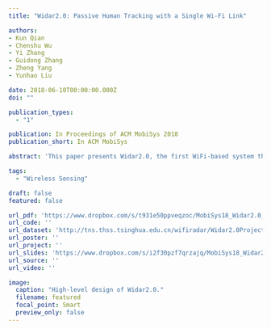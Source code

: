 ```yaml
---
title: "Widar2.0: Passive Human Tracking with a Single Wi-Fi Link"

authors:
- Kun Qian
- Chenshu Wu
- Yi Zhang
- Guidong Zhang
- Zheng Yang
- Yunhao Liu

date: 2018-06-10T00:00:00.000Z
doi: ""

publication_types:
  - "1"

publication: In Proceedings of ACM MobiSys 2018
publication_short: In ACM MobiSys

abstract: 'This paper presents Widar2.0, the first WiFi-based system that enables passive human localization and tracking using a single link on commodity off-the-shelf devices. Previous works based on either specialized or commercial hardware all require multiple links, preventing their wide adoption in scenarios like homes where typically only one single AP is installed. The key insight underlying Widar2.0 to circumvent the use of multiple links is to leverage multi-dimensional signal parameters from one single link. To this end, we build a unified model accounting for Angle-of-Arrival, Time-of-Flight, and Doppler shifts together and devise an efficient algorithm for their joint estimation. We then design a pipeline to translate the erroneous raw parameters into precise locations, which first finds parameters corresponding to the reflections of interests, then refines range estimates, and ultimately outputs target locations. Our implementation and evaluation on commodity WiFi devices demonstrate that Widar2.0 achieves better or comparable performance to state-of-the-art localization systems, which either use specialized hardwares or require 2 to 40 Wi-Fi links.'

tags:
  - "Wireless Sensing"

draft: false
featured: false

url_pdf: 'https://www.dropbox.com/s/t931e50ppveqzoc/MobiSys18_Widar2.0_paper.pdf?dl=0'
url_code: ''
url_dataset: 'http://tns.thss.tsinghua.edu.cn/wifiradar/Widar2.0Project.zip'
url_poster: ''
url_project: ''
url_slides: 'https://www.dropbox.com/s/i2f30pzf7qrzajq/MobiSys18_Widar2.0_slides.pptx?dl=0'
url_source: ''
url_video: ''

image:
  caption: "High-level design of Widar2.0."
  filename: featured
  focal_point: Smart
  preview_only: false
---
```

